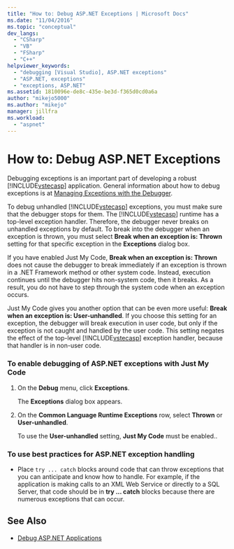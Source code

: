 ```yaml
---
title: "How to: Debug ASP.NET Exceptions | Microsoft Docs"
ms.date: "11/04/2016"
ms.topic: "conceptual"
dev_langs:
  - "CSharp"
  - "VB"
  - "FSharp"
  - "C++"
helpviewer_keywords:
  - "debugging [Visual Studio], ASP.NET exceptions"
  - "ASP.NET, exceptions"
  - "exceptions, ASP.NET"
ms.assetid: 1810096e-de8c-435e-be3d-f365d0cd0a6a
author: "mikejo5000"
ms.author: "mikejo"
manager: jillfra
ms.workload:
  - "aspnet"
---
```

# How to: Debug ASP.NET Exceptions
Debugging exceptions is an important part of developing a robust [!INCLUDE[vstecasp](../code-quality/includes/vstecasp_md.md)] application. General information about how to debug exceptions is at [Managing Exceptions with the Debugger](../debugger/managing-exceptions-with-the-debugger.md).

 To debug unhandled [!INCLUDE[vstecasp](../code-quality/includes/vstecasp_md.md)] exceptions, you must make sure that the debugger stops for them. The [!INCLUDE[vstecasp](../code-quality/includes/vstecasp_md.md)] runtime has a top-level exception handler. Therefore, the debugger never breaks on unhandled exceptions by default. To break into the debugger when an exception is thrown, you must select **Break when an exception is: Thrown** setting for that specific exception in the **Exceptions** dialog box.

 If you have enabled Just My Code, **Break when an exception is: Thrown** does not cause the debugger to break immediately if an exception is thrown in a .NET Framework method or other system code. Instead, execution continues until the debugger hits non-system code, then it breaks. As a result, you do not have to step through the system code when an exception occurs.

 Just My Code gives you another option that can be even more useful: **Break when an exception is: User-unhandled**. If you choose this setting for an exception, the debugger will break execution in user code, but only if the exception is not caught and handled by the user code. This setting negates the effect of the top-level [!INCLUDE[vstecasp](../code-quality/includes/vstecasp_md.md)] exception handler, because that handler is in non-user code.

### To enable debugging of ASP.NET exceptions with Just My Code

1.  On the **Debug** menu, click **Exceptions**.

     The **Exceptions** dialog box appears.

2.  On the **Common Language Runtime Exceptions** row, select **Thrown** or **User-unhandled**.

     To use the **User-unhandled** setting, **Just My Code** must be enabled..

### To use best practices for ASP.NET exception handling

-   Place `try ... catch` blocks around code that can throw exceptions that you can anticipate and know how to handle. For example, if the application is making calls to an XML Web Service or directly to a SQL Server, that code should be in **try ... catch** blocks because there are numerous exceptions that can occur.

## See Also
- [Debug ASP.NET Applications](../debugger/how-to-enable-debugging-for-aspnet-applications.md)